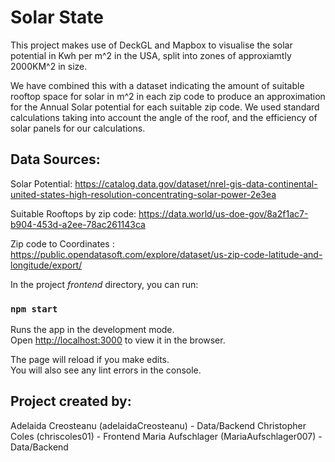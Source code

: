 # Solar State

This project makes use of DeckGL and Mapbox to visualise the solar potential in Kwh per m^2 in the USA, split into zones of approxiamtly 2000KM^2 in size. 

We have combined this with a dataset indicating the amount of suitable rooftop space for solar in m^2 in each zip code to produce an approximation for the Annual Solar potential for each suitable zip code. We used standard calculations taking into account the angle of the roof, and the efficiency of solar panels for our calculations.

## Data Sources:

Solar Potential: https://catalog.data.gov/dataset/nrel-gis-data-continental-united-states-high-resolution-concentrating-solar-power-2e3ea

Suitable Rooftops by zip code: https://data.world/us-doe-gov/8a2f1ac7-b904-453d-a2ee-78ac261143ca

Zip code to Coordinates : https://public.opendatasoft.com/explore/dataset/us-zip-code-latitude-and-longitude/export/

In the project *frontend* directory, you can run:

### `npm start`

Runs the app in the development mode.<br />
Open [http://localhost:3000](http://localhost:3000) to view it in the browser.

The page will reload if you make edits.<br />
You will also see any lint errors in the console.

## Project created by:

Adelaida Creosteanu (adelaidaCreosteanu) - Data/Backend
Christopher Coles (chriscoles01) - Frontend
Maria Aufschlager (MariaAufschlager007) - Data/Backend

